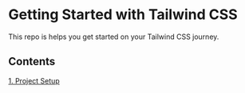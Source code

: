 # Getting Started with Tailwind CSS

This repo is helps you get started on your Tailwind CSS journey.

## Contents

[1. Project Setup]("./docs/01-Project-Setup.md")

